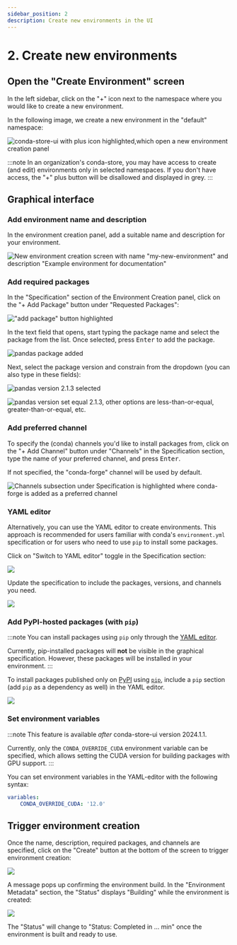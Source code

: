 ```yaml
---
sidebar_position: 2
description: Create new environments in the UI
---
```


# 2. Create new environments

## Open the "Create Environment" screen

In the left sidebar, click on the "+" icon next to the namespace where you would like to create a new environment.

In the following image, we create a new environment in the "default" namespace:

![conda-store-ui with plus icon highlighted,which open a new environment creation panel](../images/create-new-env.png)

:::note
In an organization's conda-store, you may have access to create (and edit) environments only in selected namespaces.
If you don't have access, the "+" plus button will be disallowed and displayed in grey.
:::

<!-- TODO: Link to nameaspaces concepts page -->

## Graphical interface

### Add environment name and description

In the environment creation panel, add a suitable name and description for your environment.

![New environment creation screen with name "my-new-environment" and description "Example environment for documentation"](../images/name-description.png)

### Add required packages

In the "Specification" section of the Environment Creation panel, click on the "+ Add Package" button under "Requested Packages":

!["add package" button highlighted](../images/add-package-button.png)

In the text field that opens, start typing the package name and select the package from the list. Once selected, press <kbd>Enter</kbd> to add the package.

![pandas package added](../images/package-selection.png)

Next, select the package version and constrain from the dropdown (you can also type in these fields):

![pandas version 2.1.3 selected](../images/package-version-number.png)

![pandas version set equal 2.1.3, other options are less-than-or-equal, greater-than-or-equal, etc.](../images/package-version-contraint.png)

### Add preferred channel

To specify the (conda) channels you'd like to install packages from, click on the "+ Add Channel" button under "Channels" in the Specification section, type the name of your preferred channel, and press <kbd>Enter</kbd>.

If not specified, the "conda-forge" channel will be used by default.

![Channels subsection under Specification is highlighted where conda-forge is added as a preferred channel](../images/add-channel.png)

### YAML editor

Alternatively, you can use the YAML editor to create environments.
This approach is recommended for users familiar with conda's `environment.yml` specification or for users who need to use `pip` to install some packages.

Click on "Switch to YAML editor" toggle in the Specification section:

![](../images/switch-to-yaml.png)

Update the specification to include the packages, versions, and channels you need.

![](../images/yaml-editor.png)

### Add PyPI-hosted packages (with `pip`)

:::note
You can install packages using `pip` only through the [YAML editor](#yaml-editor).

Currently, pip-installed packages will **not** be visible in the graphical specification. However, these packages will be installed in your environment.
:::

To install packages published only on [PyPI][pypi] using [`pip`][pip], include a `pip` section (add `pip` as a dependency as well) in the YAML editor.

![](../images/pip-section.png)

<!-- TODO:

#### Install from git/mirrors

-->

### Set environment variables

:::note
This feature is available *after* conda-store-ui version 2024.1.1.

Currently, only the `CONDA_OVERRIDE_CUDA` environment variable can be specified, which allows setting the CUDA version for building packages with GPU support.
:::

You can set environment variables in the YAML-editor with the following syntax:

```yaml
variables:
    CONDA_OVERRIDE_CUDA: '12.0'
```

## Trigger environment creation

Once the name, description, required packages, and channels are specified, click on the "Create" button at the bottom of the screen to trigger environment creation:

![](../images/create-button.png)

A message pops up confirming the environment build. In the "Environment Metadata" section, the "Status" displays "Building" while the environment is created:

![](../images/environment-building.png)

The "Status" will change to "Status: Completed in ... min" once the environment is built and ready to use.


<!-- External links -->

[pypi]: https://pypi.org
[pip]: https://pip.pypa.io/en/stable/installation/
